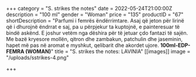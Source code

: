 +++
category = "S. strikes the notes"
date = 2022-05-24T21:00:00Z
description = "100 ml"
gender = "Woman"
price = "135"
productID = "67"
shortDescription = "Parfumi i femrës ëndërrimtare. Asaj që jeton për lirinë që i dhurojnë ëndrrat e saj, pa u përpjekur ta kuptojnë, e painteresuar të bindë askënd. E joshur vetëm nga dëshira për të jetuar çdo fantazi të sajën. Me bazë kryesore mollën, qitron dhe zambakun, patchulin dhe jaseminin, hapet më pas në aromat e myshkut, qelibarit dhe akordet ujore. **100ml-EDP-FEMRA (WOMAN)**"
title = "S. strikes the notes: LAVINIA"
[[images]]
image = "/uploads/sstrikes-4.png"

+++
